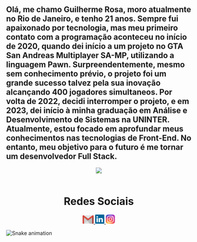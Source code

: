 
## Olá, me chamo Guilherme Rosa, moro atualmente no Rio de Janeiro, e tenho 21 anos. Sempre fui apaixonado por tecnologia, mas meu primeiro contato com a programação aconteceu no início de 2020, quando dei início a um projeto no GTA San Andreas Multiplayer SA-MP, utilizando a linguagem Pawn. Surpreendentemente, mesmo sem conhecimento prévio, o projeto foi um grande sucesso talvez pela sua inovação alcançando 400 jogadores simultaneos. Por volta de 2022, decidi interromper o projeto, e em 2023, dei início à minha graduação em Análise e Desenvolvimento de Sistemas na UNINTER. Atualmente, estou focado em aprofundar meus conhecimentos nas tecnologias de Front-End. No entanto, meu objetivo para o futuro é me tornar um desenvolvedor Full Stack.

<div>
  <div  align="center"> 
  <img  jolly="180em" src="https://github-readme-stats.vercel.app/api?username=guilhermerxsa&show_icons=true&theme=darkinclude_all_commits=true&count_private=true"/>
</div>
<br>
 
  <div  align="center"> 
  <h1 align="center">Redes Sociais</h1>
    <a href = "mailto: work.semnomomentoemdesenvolvimento">
      <img width="30" src="gmail.svg">
    </a>
    <a href = "https://www.linkedin.com/in/semusernomomento/">
      <img width="25" src="linkedin.svg">
    </a>
    <a href = "https://www.instagram.com/guilhermerxsa/">
      <img width="25" src="instagram.png">
    </a>
</div>
  
![Snake animation](https://github.com/LuigiGF/LuigiGF/blob/output/github-contribution-grid-snake.svg)
